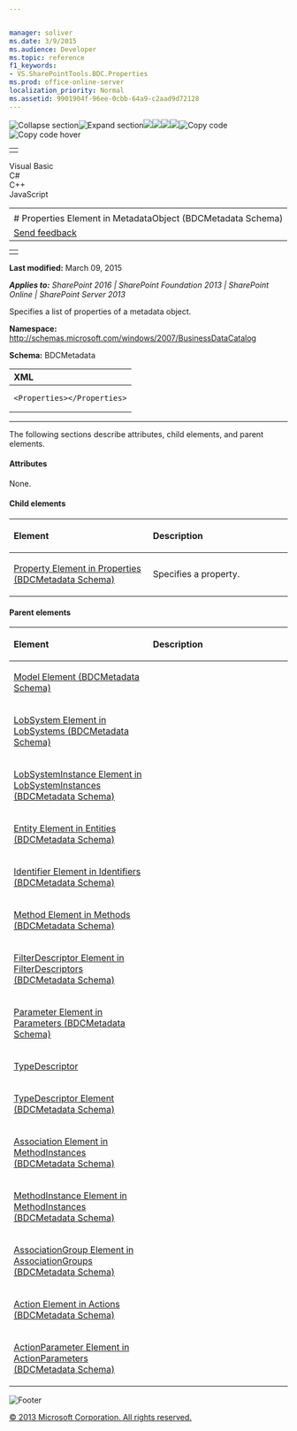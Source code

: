 ```yaml
---


manager: soliver
ms.date: 3/9/2015
ms.audience: Developer
ms.topic: reference
f1_keywords:
- VS.SharePointTools.BDC.Properties
ms.prod: office-online-server
localization_priority: Normal
ms.assetid: 9901904f-96ee-0cbb-64a9-c2aad9d72128
---
```


![Collapse
section](../icons/collapse_all.gif "Collapse section")![Expand
section](../icons/expand_all.gif "Expand section")![](../icons/collapse_all.gif)![](../icons/expand_all.gif)![](../icons/dropdown.gif)![](../icons/dropdownHover.gif)![Copy
code](../icons/copycode.gif "Copy code")![Copy code
hover](../icons/copycodeHighlight.gif "Copy code hover")
<table>
<tbody>
<tr class="odd">
<td align="left"></td>
</tr>
</tbody>
</table>

Visual Basic  
C\#  
C++  
JavaScript  

<table>
<tbody>
<tr class="odd">
<td align="left"><span id="runningHeaderText"></span></td>
</tr>
<tr class="even">
<td align="left"># Properties Element in MetadataObject (BDCMetadata Schema)</td>
</tr>
<tr class="odd">
<td align="left"><span id="headfeedbackarea" class="feedbackhead"><a href="javascript:SubmitFeedback(&#39;docthis@Microsoft.com&#39;,&#39;&#39;,&#39;&#39;,&#39;&#39;,&#39;1.0.18082.1225&#39;,&#39;%0\dThank%20you%20for%20your%20feedback.%20The%20developer%20writing%20teams%20use%20your%20feedback%20to%20improve%20documentation.%20While%20we%20are%20reviewing%20your%20feedback,%20we%20may%20send%20you%20e-mail%20to%20ask%20for%20clarification%20or%20feedback%20on%20a%20solution.%20We%20do%20not%20use%20your%20e-mail%20address%20for%20any%20other%20purpose%20and%20we%20delete%20it%20after%20we%20finish%20our%20review.%0\AFor%20further%20information%20about%20the%20privacy%20policies%20of%20Microsoft,%20please%20see%20http://privacy.microsoft.com/en-us/default.aspx.%0\A%0\d&#39;,&#39;Customer%20feedback&#39;);">Send feedback</a></span></td>
</tr>
</tbody>
</table>

<table>
<colgroup>
<col width="100%" />
</colgroup>
<tbody>
<tr class="odd">
<td align="left"></td>
</tr>
</tbody>
</table>

**Last modified:** March 09, 2015

***Applies to:** SharePoint 2016 | SharePoint Foundation 2013 |
SharePoint Online | SharePoint Server 2013*

Specifies a list of properties of a metadata object.

**Namespace:**
http://schemas.microsoft.com/windows/2007/BusinessDataCatalog

**Schema:** BDCMetadata

<span codelanguage="xmlLang"></span>
<table>
<colgroup>
<col width="100%" />
</colgroup>
<thead>
<tr class="header">
<th align="left">XML</th>
</tr>
</thead>
<tbody>
<tr class="odd">
<td align="left"><pre><code>&lt;Properties&gt;&lt;/Properties&gt;</code></pre></td>
</tr>
</tbody>
</table>


--------------------------------------------------------------------------------------------------------------------------------------------------------------------------------------------------------------------------------------

The following sections describe attributes, child elements, and parent
elements.

#### Attributes

None.

#### Child elements

<table>
<colgroup>
<col width="50%" />
<col width="50%" />
</colgroup>
<thead>
<tr class="header">
<th align="left"><p>Element</p></th>
<th align="left"><p>Description</p></th>
</tr>
</thead>
<tbody>
<tr class="odd">
<td align="left"><p><span sdata="link"><a href="property-element-in-properties-bdcmetadata-schema.htm">Property Element in Properties (BDCMetadata Schema)</a></span></p></td>
<td align="left"><p>Specifies a property.</p></td>
</tr>
</tbody>
</table>

#### Parent elements

<table>
<colgroup>
<col width="50%" />
<col width="50%" />
</colgroup>
<thead>
<tr class="header">
<th align="left"><p>Element</p></th>
<th align="left"><p>Description</p></th>
</tr>
</thead>
<tbody>
<tr class="odd">
<td align="left"><p><span sdata="link"><a href="model-element-bdcmetadata-schema.htm">Model Element (BDCMetadata Schema)</a></span></p></td>
<td align="left"></td>
</tr>
<tr class="even">
<td align="left"><p><span sdata="link"><a href="lobsystem-element-in-lobsystems-bdcmetadata-schema.htm">LobSystem Element in LobSystems (BDCMetadata Schema)</a></span></p></td>
<td align="left"></td>
</tr>
<tr class="odd">
<td align="left"><p><span sdata="link"><a href="lobsysteminstance-element-in-lobsysteminstances-bdcmetadata-schema.htm">LobSystemInstance Element in LobSystemInstances (BDCMetadata Schema)</a></span></p></td>
<td align="left"></td>
</tr>
<tr class="even">
<td align="left"><p><span sdata="link"><a href="entity-element-in-entities-bdcmetadata-schema.htm">Entity Element in Entities (BDCMetadata Schema)</a></span></p></td>
<td align="left"></td>
</tr>
<tr class="odd">
<td align="left"><p><span sdata="link"><a href="identifier-element-in-identifiers-bdcmetadata-schema.htm">Identifier Element in Identifiers (BDCMetadata Schema)</a></span></p></td>
<td align="left"></td>
</tr>
<tr class="even">
<td align="left"><p><span sdata="link"><a href="method-element-in-methods-bdcmetadata-schema.htm">Method Element in Methods (BDCMetadata Schema)</a></span></p></td>
<td align="left"></td>
</tr>
<tr class="odd">
<td align="left"><p><span sdata="link"><a href="filterdescriptor-element-in-filterdescriptors-bdcmetadata-schema.htm">FilterDescriptor Element in FilterDescriptors (BDCMetadata Schema)</a></span></p></td>
<td align="left"></td>
</tr>
<tr class="even">
<td align="left"><p><span sdata="link"><a href="parameter-element-in-parameters-bdcmetadata-schema.htm">Parameter Element in Parameters (BDCMetadata Schema)</a></span></p></td>
<td align="left"></td>
</tr>
<tr class="odd">
<td align="left"><p><a href="http://msdn.microsoft.com/library/30e38d7f-af18-20ec-45ab-0bece071ce67.aspx">TypeDescriptor</a></p></td>
<td align="left"></td>
</tr>
<tr class="even">
<td align="left"><p><span sdata="link"><a href="typedescriptor-element-bdcmetadata-schema.htm">TypeDescriptor Element (BDCMetadata Schema)</a></span></p></td>
<td align="left"></td>
</tr>
<tr class="odd">
<td align="left"><p><span sdata="link"><a href="association-element-in-methodinstances-bdcmetadata-schema.htm">Association Element in MethodInstances (BDCMetadata Schema)</a></span></p></td>
<td align="left"></td>
</tr>
<tr class="even">
<td align="left"><p><span sdata="link"><a href="methodinstance-element-in-methodinstances-bdcmetadata-schema.htm">MethodInstance Element in MethodInstances (BDCMetadata Schema)</a></span></p></td>
<td align="left"></td>
</tr>
<tr class="odd">
<td align="left"><p><span sdata="link"><a href="associationgroup-element-in-associationgroups-bdcmetadata-schema.htm">AssociationGroup Element in AssociationGroups (BDCMetadata Schema)</a></span></p></td>
<td align="left"></td>
</tr>
<tr class="even">
<td align="left"><p><span sdata="link"><a href="action-element-in-actions-bdcmetadata-schema.htm">Action Element in Actions (BDCMetadata Schema)</a></span></p></td>
<td align="left"></td>
</tr>
<tr class="odd">
<td align="left"><p><span sdata="link"><a href="actionparameter-element-in-actionparameters-bdcmetadata-schema.htm">ActionParameter Element in ActionParameters (BDCMetadata Schema)</a></span></p></td>
<td align="left"></td>
</tr>
</tbody>
</table>

![Footer](../icons/footer.gif "Footer")

[© 2013 Microsoft Corporation. All rights
reserved.](office-2013-documentation-copyright-notice.htm)



